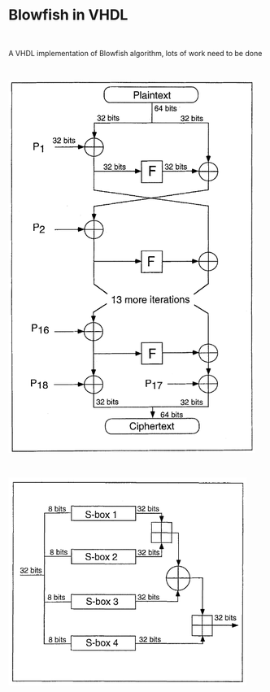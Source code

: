 # Blowfish in VHDL

<br>

A VHDL implementation of Blowfish algorithm, lots of work need to be done

<br>

![blowfish](blowfish.png)

<br>

![f](F.png)

